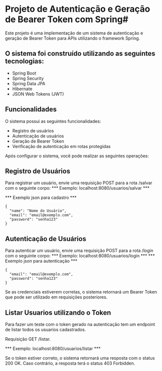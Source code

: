 

# Projeto de Autenticação e Geração de Bearer Token com Spring#

Este projeto é uma implementação de um sistema de autenticação e geração de Bearer Token para APIs utilizando o framework Spring.

## O sistema foi construído utilizando as seguintes tecnologias:

- Spring Boot
- Spring Security
- Spring Data JPA
- Hibernate
- JSON Web Tokens (JWT)


## Funcionalidades
O sistema possui as seguintes funcionalidades:

- Registro de usuários
- Autenticação de usuários
- Geração de Bearer Token
- Verificação de autenticação em rotas protegidas


Após configurar o sistema, você pode realizar as seguintes operações:

## Registro de Usuários
Para registrar um usuário, envie uma requisição POST para a rota /salvar com o seguinte corpo:
*** Exemplo: localhost:8080/usuarios/salvar ***

*** Exemplo json para cadastro ***

```
{
  "name": "Nome do Usuário",
  "email": "email@exemplo.com",
  "password": "senha123"
}
```
## Autenticação de Usuários
Para autenticar um usuário, envie uma requisição POST para a rota /login com o seguinte corpo:
*** Exemplo: localhost:8080/usuarios/login ***
*** Exemplo json para autenticação ***

```
{
  "email": "email@exemplo.com",
  "password": "senha123"
}
```

Se as credenciais estiverem corretas, o sistema retornará um Bearer Token que pode ser utilizado em requisições posteriores.

## Listar Usuarios utilizando o Token
Para fazer um teste com o token gerado na autenticação tem um endpoint de listar todos os usuarios cadastrados.

Requisição GET /listar.

*** Exemplo: localhost:8080/usuarios/listar ***

Se o token estiver correto, o sistema retornará uma resposta com o status 200 OK. Caso contrário, a resposta terá o status 403 Forbidden.

